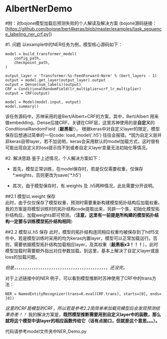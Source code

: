 # AlbertNerDemo
#附：对bojone模型加载后预测失败的个人解读及解决方案
(bojone源码链接：[https://github.com/bojone/bert4keras/blob/master/examples/task_sequence_labeling_ner_crf.py])

#1. 问题  以example中的NER任务为例，模型核心源码如下：

```
model = build_transformer_model(
    config_path,
    checkpoint_path,
)

output_layer = 'Transformer-%s-FeedForward-Norm' % (bert_layers - 1)
output = model.get_layer(output_layer).output
output = Dense(num_labels)(output)
CRF = ConditionalRandomField(lr_multiplier=crf_lr_multiplier)
output = CRF(output)

model = Model(model.input, output)
model.summary()
```

该任务源码中，苏神采用的是Bert/Albert+CRF的方案，其中，Bert/Albert 用来做embedding，Dense后接CRF。关键在CRF层，这里苏神使用的是**自定义**的 ConditionalRandomField（**敲黑板**!）。
根据keras中对自定义layer的限定，模型保存后想通过简单的一句code: load_model('.h5') 往往会报错。*因为自定义层并非keras自带layer，若不加说明，keras会采用默认的model加载方式，这时很有可能出现自定义的loss提示找不到或者自定义layer变量无法初始化等情况。

#2. 解决思路  鉴于上述情况，个人解决方案如下：

- 首先，模型正常训练，在model保存时，若是仅仅需要权重，仅保存*.weights，否则更改为save('*.h5')

- 其次，由于模型保存时，有.weights 及 .h5两种情况，此处需要分开说明。

##2.1 模型以.weight 保存  
此时，由于仅仅保存了模型权重，预测时需要重新构建模型拓扑结构后加载权重。我的方案是将模型训练时的拓扑结构code提取出来，另辟一个类，初始化模型拓扑结构后，加载weights即可预测。（**注意，这里有一前提是所构建的模型拓扑结构一定要与训练模型拓扑结构相同**）

##2.2 模型以.h5 保存 
此时，模型的拓扑结构连同相应权重均被保存到了hdf5文件中，若是模型训练时采用的均为keras内置layer，模型可以正常加载运行。否则，需要依据模型拓扑结构加载相应layer，及其权重（**敲黑板x3！！！**），此时模型加载时需要额外指出对应参数加载。到这里，基本上解决了自定义layer或是loss的加载问题。

*但是，，，，，，，，，，，，，，，，，，，，，，，，，，，，，，，，，，，，，，，，，，，还没完。*

对于上述链接中的NER 例子，可以看到模型推断时苏神使用了CRF中的trans方法：

`NER = NamedEntityRecognizer(trans=K.eval(CRF.trans), starts=[0], ends=[0])`

*这里的CRF是模型的CRF，所以若是参考2.2简简单单加载完模型后会发现预测结果奇差！！*
我的解决方案是，**既然模型推断需要用到自定义layer中的函数，那么就将这个模型中该layer的相应函数传给它（话有点拗口，但就是这个意思。。。）。**

代码请参考model文件夹中NER_Demo.py
